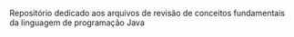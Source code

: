 Repositório dedicado aos arquivos de revisão de conceitos fundamentais da linguagem de programação Java
